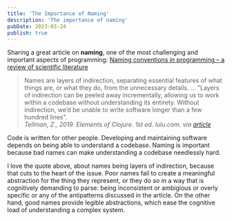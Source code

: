 ```yaml
---
title: 'The Importance of Naming'
description: 'The importance of naming'
pubDate: 2023-03-24
publish: true
---
```


Sharing a great article on **naming**, one of the most challenging and important aspects of programming:
[Naming conventions in programming – a review of scientific literature][1]


> Names are layers of indirection, separating essential features of what things are, or what they do, from the unnecessary details.
> ...
> "Layers of indirection can be peeled away incrementally, allowing us to work within a codebase without understanding its entirety. Without indirection, we’d be unable to write software longer than a few hundred lines". <br>
> <cite>Tellman, Z., 2019. Elements of Clojure. 1st ed. lulu.com. via [article][1]<cite>

Code is written for other people.
Developing and maintaining software depends on being able to understand a codebase.
Naming is important because bad names can make understanding a codebase needlessly hard.

I love the quote above, about names being layers of indirection, because that cuts to the heart of the issue.
Poor names fail to create a meaningful abstraction for the thing they represent, or they do so in a way that is cognitively demanding to parse:
being inconsistent or ambigious or overly specific or any of the antipatterns discussed in the article.
On the other hand, good names provide legible abstractions, which ease the cognitive load of understanding a complex system.

[1]: https://makimo.com/blog/scientific-perspective-on-naming-in-programming/
